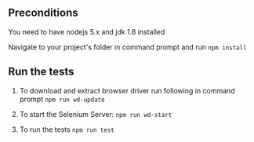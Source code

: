 ## Preconditions

You need to have nodejs 5.x and jdk 1.8 installed

Navigate to your project's folder in command prompt and run
    `npm install`

## Run the tests

1. To download and extract browser driver run following in command prompt
    `npm run wd-update`

2. To start the Selenium Server:
    `npm run wd-start`

3. To run the tests
    `npm run test`